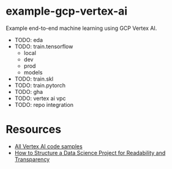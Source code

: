 # example-gcp-vertex-ai

Example end-to-end machine learning using GCP Vertex AI.

- TODO: eda
- TODO: train.tensorflow
    - local
    - dev
    - prod
    - models
- TODO: train.skl
- TODO: train.pytorch
- TODO: gha
- TODO: vertex ai vpc
- TODO: repo integration


# Resources

- [All Vertex AI code samples](https://cloud.google.com/vertex-ai/docs/samples)
- [How to Structure a Data Science Project for Readability and Transparency](https://towardsdatascience.com/how-to-structure-a-data-science-project-for-readability-and-transparency-360c6716800)